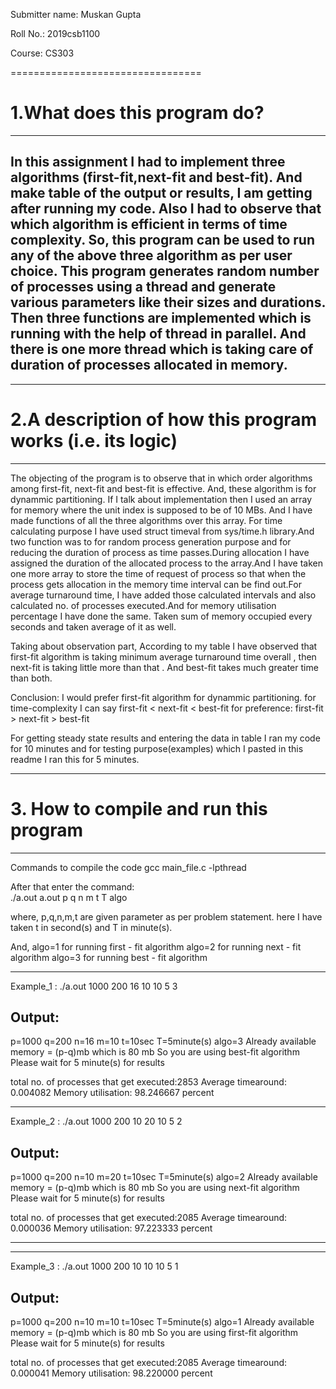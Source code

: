 Submitter name: Muskan Gupta

Roll No.:   2019csb1100

Course: CS303

=================================

# 1.What does this program do? 
--------------------------
In this assignment I had to implement three algorithms (first-fit,next-fit and best-fit).
And make table of the output or results, I am getting after running my code.
Also I had to observe that which algorithm is efficient in terms of time complexity.
So, this program can be used to run any of the above three algorithm as per user choice.
This program generates random number of processes using a thread and generate various parameters like their sizes and durations.
Then three functions are implemented which is running with the help of thread in parallel.
And there is one more thread which is taking care of duration of processes allocated in memory.
-------------------------------------------------------------------------------------------------------------



------------------------------------------------------------
# 2.A description of how this program works (i.e. its logic)  
-------------------------------------------------------------

The objecting of the program is to observe that in which order algorithms among first-fit, next-fit and best-fit is effective.
And, these algorithm is for dynammic partitioning. 
If I talk about implementation then I used an array for memory where the unit index is supposed to be of 10 MBs.
And I have made functions of all the three algorithms over this array. 
For time calculating purpose I have used struct timeval from sys/time.h library.And two function was to for random process generation purpose and for reducing the duration of process as time passes.During allocation I have assigned the duration of the allocated process to the array.And I have taken one more array to store the time of request of process so that when the process gets allocation in the memory time interval can be find out.For average turnaround time, I have added those calculated intervals and also calculated no. of processes executed.And for memory utilisation percentage I have done the same. Taken sum of memory occupied every seconds and taken average of it as well.


Taking about observation part, According to my table I have observed that first-fit algorithm is taking minimum average turnaround time overall , then next-fit is taking little more than that . And best-fit takes much greater time than both.

Conclusion: 
I would prefer first-fit algorithm for dynammic partitioning.
for time-complexity I can say first-fit < next-fit < best-fit
for preference: first-fit > next-fit > best-fit

For getting steady state results and entering the data in table I ran my code for 10 minutes and for testing purpose(examples) which I pasted in this readme I ran this for 5 minutes.

 
--------------------------------------------------------------------------------------------------------
# 3. How to compile and run this program  
----------------------------------------

Commands to compile the code
gcc main_file.c -lpthread

After that enter the command:  
./a.out a.out p q n m t T algo


where, 
p,q,n,m,t are given parameter as per problem statement.
here I have taken t in second(s) and T in minute(s).

And, algo=1 for running first - fit algorithm
algo=2 for running next - fit algorithm
algo=3 for running best - fit algorithm

-------------------------------------------------------------------
Example_1 :  ./a.out 1000 200 16 10 10 5 3                     

Output:
--------------------------------------------------------------------
p=1000  q=200  n=16  m=10  t=10sec   T=5minute(s) algo=3
Already available memory = (p-q)mb which is 80 mb
So you are using best-fit algorithm
Please wait for 5 minute(s) for results

total no. of processes that get executed:2853
Average timearound: 0.004082
Memory utilisation: 98.246667 percent


-------------------------------------------------------------------------
Example_2 : ./a.out 1000 200 10 20 10 5 2                         

Output:
-------------------------------------------------------------------
p=1000  q=200  n=10  m=20  t=10sec   T=5minute(s) algo=2
Already available memory = (p-q)mb which is 80 mb
So you are using next-fit algorithm
Please wait for 5 minute(s) for results

total no. of processes that get executed:2085
Average timearound: 0.000036
Memory utilisation: 97.223333 percent


--------------------------------------------------------------------
-------------------------------------------------------------------------
Example_3 : ./a.out 1000 200 10 10 10 5 1                             

Output:
-------------------------------------------------------------------
p=1000  q=200  n=10  m=10  t=10sec   T=5minute(s) algo=1
Already available memory = (p-q)mb which is 80 mb
So you are using first-fit algorithm
Please wait for 5 minute(s) for results

total no. of processes that get executed:2085
Average timearound: 0.000041
Memory utilisation: 98.220000 percent

